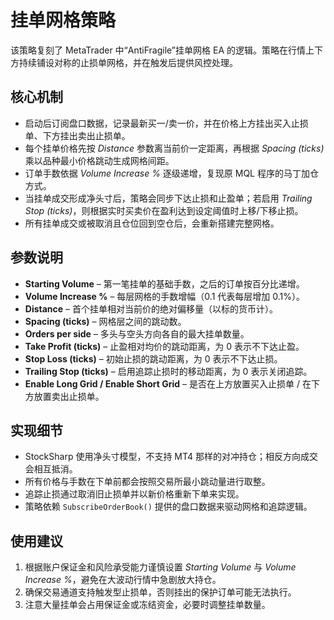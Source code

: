 # 挂单网格策略

该策略复刻了 MetaTrader 中“AntiFragile”挂单网格 EA 的逻辑。策略在行情上下方持续铺设对称的止损单网格，并在触发后提供风控处理。

## 核心机制
- 启动后订阅盘口数据，记录最新买一/卖一价，并在价格上方挂出买入止损单、下方挂出卖出止损单。
- 每个挂单价格先按 *Distance* 参数离当前价一定距离，再根据 *Spacing (ticks)* 乘以品种最小价格跳动生成网格间距。
- 订单手数依据 *Volume Increase %* 逐级递增，复现原 MQL 程序的马丁加仓方式。
- 当挂单成交形成净头寸后，策略会同步下达止损和止盈单；若启用 *Trailing Stop (ticks)*，则根据实时买卖价在盈利达到设定阈值时上移/下移止损。
- 所有挂单成交或被取消且仓位回到空仓后，会重新搭建完整网格。

## 参数说明
- **Starting Volume** – 第一笔挂单的基础手数，之后的订单按百分比递增。
- **Volume Increase %** – 每层网格的手数增幅（0.1 代表每层增加 0.1%）。
- **Distance** – 首个挂单相对当前价的绝对偏移量（以标的货币计）。
- **Spacing (ticks)** – 网格层之间的跳动数。
- **Orders per side** – 多头与空头方向各自的最大挂单数量。
- **Take Profit (ticks)** – 止盈相对均价的跳动距离，为 0 表示不下达止盈。
- **Stop Loss (ticks)** – 初始止损的跳动距离，为 0 表示不下达止损。
- **Trailing Stop (ticks)** – 启用追踪止损时的移动距离，为 0 表示关闭追踪。
- **Enable Long Grid / Enable Short Grid** – 是否在上方放置买入止损单 / 在下方放置卖出止损单。

## 实现细节
- StockSharp 使用净头寸模型，不支持 MT4 那样的对冲持仓；相反方向成交会相互抵消。
- 所有价格与手数在下单前都会按照交易所最小跳动量进行取整。
- 追踪止损通过取消旧止损单并以新价格重新下单来实现。
- 策略依赖 `SubscribeOrderBook()` 提供的盘口数据来驱动网格和追踪逻辑。

## 使用建议
1. 根据账户保证金和风险承受能力谨慎设置 *Starting Volume* 与 *Volume Increase %*，避免在大波动行情中急剧放大持仓。
2. 确保交易通道支持触发型止损单，否则挂出的保护订单可能无法执行。
3. 注意大量挂单会占用保证金或冻结资金，必要时调整挂单数量。

